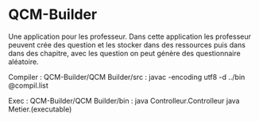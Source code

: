 # QCM-Builder
Une application pour les professeur. Dans cette application les professeur peuvent crée des question et les stocker dans des ressources puis dans dans des chapitre, avec les question on peut génère des questionnaire aléatoire.

Compiler :
QCM-Builder/QCM Builder/src : 
javac -encoding utf8 -d ../bin @compil.list

Exec :
QCM-Builder/QCM Builder/bin :
java Controlleur.Controlleur 
java Metier.(executable)